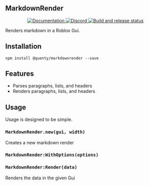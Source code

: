 ## MarkdownRender
<div align="center">
  <a href="http://quenty.github.io/api/">
    <img src="https://img.shields.io/badge/docs-website-green.svg" alt="Documentation" />
  </a>
  <a href="https://discord.gg/mhtGUS8">
    <img src="https://img.shields.io/badge/discord-nevermore-blue.svg" alt="Discord" />
  </a>
  <a href="https://github.com/Quenty/NevermoreEngine/actions">
    <img src="https://github.com/Quenty/NevermoreEngine/actions/workflows/build.yml/badge.svg" alt="Build and release status" />
  </a>
</div>

Renders markdown in a Roblox Gui.

## Installation
```
npm install @quenty/markdownrender --save
```

## Features

* Parses paragraphs, lists, and headers
* Renders paragraphs, lists, and headers

## Usage
Usage is designed to be simple.

### `MarkdownRender.new(gui, width)`
Creates a new markdown render

### `MarkdownRender:WithOptions(options)`

### `MarkdownRender:Render(data)`
Renders the data in the given Gui

